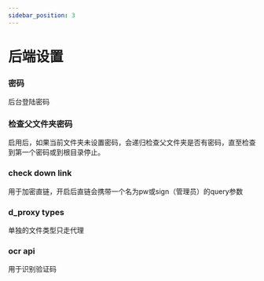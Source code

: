 ```yaml
---
sidebar_position: 3
---
```


# 后端设置

### 密码
后台登陆密码
### 检查父文件夹密码
启用后，如果当前文件夹未设置密码，会递归检查父文件夹是否有密码，直至检查到第一个密码或到根目录停止。
### check down link
用于加密直链，开启后直链会携带一个名为pw或sign（管理员）的query参数
### d_proxy types
单独的文件类型只走代理
### ocr api
用于识别验证码